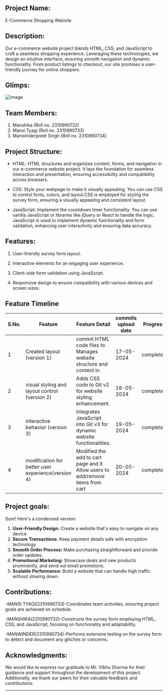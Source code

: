 ## Project Name:

E-Commerce Shopping Website

## Description:

Our e-commerce website project blends HTML, CSS, and JavaScript to craft a seamless shopping experience. Leveraging these technologies, we design an intuitive interface, ensuring smooth navigation and dynamic functionality. From product listings to checkout, our site promises a user-friendly journey for online shoppers.

## Glimps:
![image](https://github.com/Mansityagi130/TECHTEAM_PR16/assets/156739875/912a2c38-b9c4-43cf-808e-b73bce691e78)

## Team Members:

1. Manshika    (Roll no. 2310990732)
2. Mansi Tyagi (Roll no. 2310990733)
3. Manwinderpreet Singh   (Roll no. 2310990734)

## Project Structure:

- HTML:
HTML structures and organizes content, forms, and navigation in our e-commerce website project. It lays the foundation for seamless interaction and presentation, ensuring accessibility and compatibility across browsers.

- CSS:
Style your webpage to make it visually appealing. You can use CSS to control fonts, colors, and layout.CSS is employed for styling the survey form, ensuring a visually appealing and consistent layout.

- JavaScript:
Implement the countdown timer functionality. You can use vanilla JavaScript or libraries like jQuery or React to handle the logic. JavaScript is used to implement dynamic functionality and form validation, enhancing user interactivity and ensuring data accuracy.

## Features:

1. User-friendly survey form layout.

2. Interactive elements for an engaging user experience.

3. Client-side form validation using JavaScript.

4. Responsive design to ensure compatibility with various devices and screen sizes.

## Feature Timeline

| S.No.| Feature                                            | Feature Detail                                                                | commits upload date | Progress |
|------|----------------------------------------------------|-------------------------------------------------------------------------------|---------------------|----------|
| 1    | Created layout                         (version 1) | commit HTML code files to Manages website structure and content in            | 17-05-2024          | completed|
| 2    | visual styling and layout control      (version 2) | Adds CSS code to Git v2 for website styling enhancement.                      | 18-05-2024          | completed|
| 3    | interactive behavior                   (version 3) | Integrates JavaScript into Git v3 for dynamic website functionalities.        | 19-05-2024          | completed|
| 4    | modification for better user experience(version 4) | Modified the add to cart page and it Allow users to add/remove items from cart| 20-05-2024          | completed|


## Project goals:

Sure! Here's a condensed version:

1. **User-Friendly Design:** Create a website that's easy to navigate on any device.
2. **Secure Transactions:** Keep payment details safe with encryption technology.
3. **Smooth Order Process:** Make purchasing straightforward and provide order updates.
4. **Promotional Marketing:** Showcase deals and new products prominently, and send out email promotions.
5. **Scalable Performance:** Build a website that can handle high traffic without slowing down.

## Contributions:

-MANSI TYAGI(2310990733)-Coordinates team activities, ensuring project goals are achieved on schedule.

-MANSHIKA(2310990732)-Constructs the survey form employing HTML, CSS, and JavaScript, focusing on functionality and adaptability.

-MANWINDER(2310990734)-Performs extensive testing on the survey form to detect and document any glitches or concerns.

## Acknowledgments:

We would like to express our gratitude to Mr. Vibhu Sharma for their guidance and support throughout the development of this project. Additionally, we thank our peers for their valuable feedback and contributions.

---------------------------------------------------------------------------------
